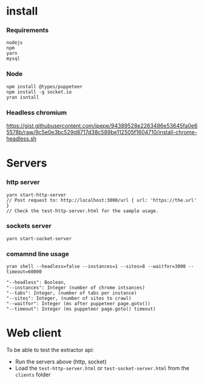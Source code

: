 # install

### Requirements
```
nodejs
npm
yarn
mysql
```

### Node
```
npm install @types/puppeteer
npm install -g socket.io
yran isntall
```

### Headless chromium
https://gist.githubusercontent.com/ipepe/94389528e2263486e53645fa0e65578b/raw/9c5e0e3bc529d8717d38c589be112505f1604710/install-chrome-headless.sh

# Servers

### http server
```
yarn start-http-server
// Post request to: http://localhost:3000/url { url: 'https://the.url' }
// Check the test-http-server.html for the sample usage.
```

### sockets server
```
yarn start-socket-server
```

### comamnd line usage
```
yran shell --headless=false --instances=1 --sites=8 --waitfor=3000 --timeout=60000

"--headless": Boolean,
"--instances": Integer (number of chrome intsances)
"--tabs": Integer, (number of tabs per instance)
"--sites": Integer, (number of sites to crawl)
"--waitfor": Integer (ms after puppeteer page.goto())
"--timeout": Integer (ms puppeteer page.goto() timeout)
```

# Web client
To be able to test the extractor api:
- Run the servers above (http, socket)
- Load the `test-http-server.html` or `test-socket-server.html` from the `clients` folder
